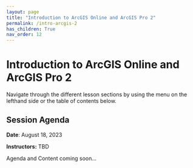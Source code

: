 ```yaml
---
layout: page
title: "Introduction to ArcGIS Online and ArcGIS Pro 2"
permalink: /intro-arcgis-2
has_children: True
nav_order: 12
---
```


# Introduction to ArcGIS Online and ArcGIS Pro 2

Navigate through the different lesson sections by using the menu on the lefthand side or the table of contents below.

## Session Agenda

**Date**: August 18, 2023

**Instructors:** TBD

Agenda and Content coming soon...